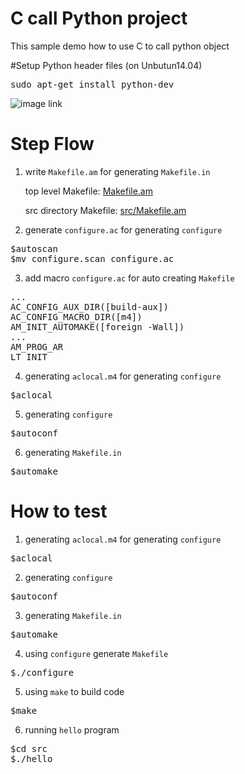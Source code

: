 # C call Python project
This sample demo how to use C to call python object

#Setup Python header files (on Unbutun14.04)
<pre>
sudo apt-get install python-dev
</pre>

![image link](https://github.com/ivan0124/my-study/blob/master/autotool_hello/image/autotool_20160511_1.png)

# Step Flow
1. write `Makefile.am` for generating `Makefile.in`
    
    top level Makefile: [Makefile.am](https://github.com/ivan0124/my-study/edit/master/autotool_hello_shared_library/Makefile.am)
    
    src directory Makefile: [src/Makefile.am](https://github.com/ivan0124/my-study/edit/master/autotool_hello_shared_library/src/Makefile.am)

2. generate `configure.ac` for generating `configure`
<pre>
$autoscan
$mv configure.scan configure.ac
</pre>

3. add macro `configure.ac` for auto creating `Makefile`
<pre>
...
AC_CONFIG_AUX_DIR([build-aux])
AC_CONFIG_MACRO_DIR([m4])
AM_INIT_AUTOMAKE([foreign -Wall])
...
AM_PROG_AR
LT_INIT
</pre>

4. generating `aclocal.m4` for generating `configure`
<pre>
$aclocal
</pre>

5. generating `configure`
<pre>
$autoconf
</pre>

6. generating `Makefile.in`
<pre>
$automake
</pre>

# How to test
1. generating `aclocal.m4` for generating `configure`
<pre>
$aclocal
</pre>

2. generating `configure`
<pre>
$autoconf
</pre>

3. generating `Makefile.in`
<pre>
$automake
</pre>

4. using `configure` generate `Makefile`
<pre>
$./configure
</pre>

5. using `make` to build code
<pre>
$make
</pre>

6. running `hello` program
<pre>
$cd src
$./hello
</pre>
